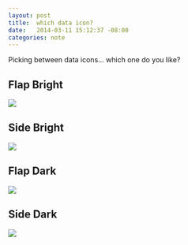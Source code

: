 ```yaml
---
layout: post
title:  which data icon?
date:   2014-03-11 15:12:37 -08:00
categories: note
---
```


Picking between data icons... which one do you like?

## Flap Bright
![](http://jbenet.static.s3.amazonaws.com/51cd6a8/data-flap.png)

## Side Bright
![](http://jbenet.static.s3.amazonaws.com/43d65d3/data-side.png)

## Flap Dark
![](http://jbenet.static.s3.amazonaws.com/be846bf/data-flap.png)

## Side Dark
![](http://jbenet.static.s3.amazonaws.com/80adc4c/data-side.png)
